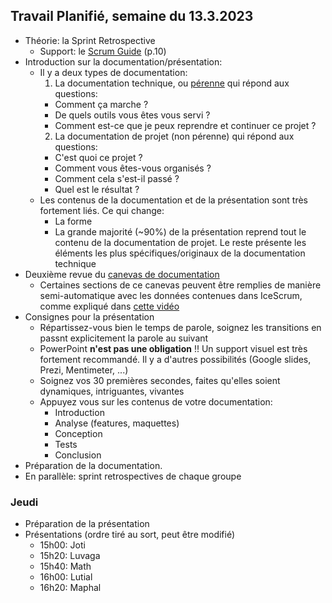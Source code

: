 ## Travail Planifié, semaine du 13.3.2023

- Théorie: la Sprint Retrospective
  - Support: le [Scrum Guide](../Supports/2020-Scrum-Guide-French.pdf) (p.10)
- Introduction sur la documentation/présentation:
  - Il y a deux types de documentation:
    1. La documentation technique, ou [pérenne](https://www.google.com/search?q=d%C3%A9finition+p%C3%A9renne&rlz=1C1GCEJ_enCH1019CH1019&oq=d%C3%A9finition+p%C3%A9renne) qui répond aux questions:
      -  Comment ça marche ?
      -  De quels outils vous êtes vous servi ?
      -  Comment est-ce que je peux reprendre et continuer ce projet ?
    2. La documentation de projet (non pérenne) qui répond aux questions:
      - C'est quoi ce projet ?
      - Comment vous êtes-vous organisés ?
      - Comment cela s'est-il passé ?
      - Quel est le résultat ?
  - Les contenus de la documentation et de la présentation sont très fortement liés. Ce qui change:
    - La forme
    - La grande majorité (~90%) de la présentation reprend tout le contenu de la documentation de projet. Le reste présente les éléments les plus spécifiques/originaux de la documentation technique 
- Deuxième revue du [canevas de documentation](../Matériel/m-proj-rapport.dotx)
  - Certaines sections de ce canevas peuvent être remplies de manière semi-automatique avec les données contenues dans IceScrum, comme expliqué dans [cette vidéo](https://youtu.be/l5r-8nAXs3M)
- Consignes pour la présentation
  - Répartissez-vous bien le temps de parole, soignez les transitions en passnt explicitement la parole au suivant
  - PowerPoint **n'est pas une obligation** !! Un support visuel est très fortement recommandé. Il y a d'autres possibilités (Google slides, Prezi, Mentimeter, ...)
  - Soignez vos 30 premières secondes, faites qu'elles soient dynamiques, intriguantes, vivantes
  - Appuyez vous sur les contenus de votre documentation:
    - Introduction
    - Analyse (features, maquettes)
    - Conception
    - Tests
    - Conclusion
- Préparation de la documentation.
- En parallèle: sprint retrospectives de chaque groupe

### Jeudi

- Préparation de la présentation
- Présentations (ordre tiré au sort, peut être modifié)
    - 15h00: Joti
    - 15h20: Luvaga
    - 15h40: Math
    - 16h00: Lutial
    - 16h20: Maphal
